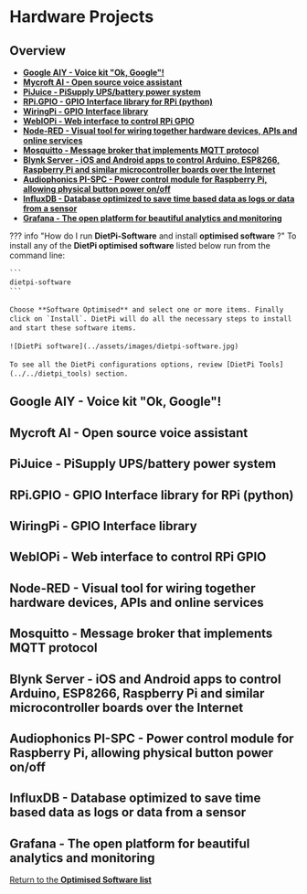 # Hardware Projects

## Overview

- [**Google AIY - Voice kit "Ok, Google"!**](#google-aiy-voice-kit-ok-google)
- [**Mycroft AI - Open source voice assistant**](#mycroft-ai-open-source-voice-assistant)
- [**PiJuice - PiSupply UPS/battery power system**](#pijuice-pisupply-upsbattery-power-system)
- [**RPi.GPIO - GPIO Interface library for RPi (python)**](#rpigpio-gpio-interface-library-for-rpi-python)
- [**WiringPi - GPIO Interface library**](#wiringpi-gpio-interface-library)
- [**WebIOPi - Web interface to control RPi GPIO**](#webiopi-web-interface-to-control-rpi-gpio)
- [**Node-RED - Visual tool for wiring together hardware devices, APIs and online services**](#node-red-visual-tool-for-wiring-together-hardware-devices-apis-and-online-services)
- [**Mosquitto - Message broker that implements MQTT protocol**](#mosquitto-message-broker-that-implements-mqtt-protocol)
- [**Blynk Server - iOS and Android apps to control Arduino, ESP8266, Raspberry Pi and similar microcontroller boards over the Internet**](#blynk-server-ios-and-android-apps-to-control-arduino-esp8266-raspberry-pi-and-similar-microcontroller-boards-over-the-internet)
- [**Audiophonics PI-SPC - Power control module for Raspberry Pi, allowing physical button power on/off**](#audiophonics-pi-spc-power-control-module-for-raspberry-pi-allowing-physical-button-power-onoff)
- [**InfluxDB - Database optimized to save time based data as logs or data from a sensor**](#influxdb-database-optimized-to-save-time-based-data-as-logs-or-data-from-a-sensor)
- [**Grafana - The open platform for beautiful analytics and monitoring**](#grafana-the-open-platform-for-beautiful-analytics-and-monitoring)

??? info "How do I run **DietPi-Software** and install **optimised software** ?"
    To install any of the **DietPi optimised software** listed below run from the command line:

    ```
    dietpi-software
    ```

    Choose **Software Optimised** and select one or more items. Finally click on `Install`. DietPi will do all the necessary steps to install and start these software items.

    ![DietPi software](../assets/images/dietpi-software.jpg)

    To see all the DietPi configurations options, review [DietPi Tools](../../dietpi_tools) section.

## Google AIY - Voice kit "Ok, Google"!

## Mycroft AI - Open source voice assistant

## PiJuice - PiSupply UPS/battery power system

## RPi.GPIO - GPIO Interface library for RPi (python)

## WiringPi - GPIO Interface library

## WebIOPi - Web interface to control RPi GPIO

## Node-RED - Visual tool for wiring together hardware devices, APIs and online services

## Mosquitto - Message broker that implements MQTT protocol

## Blynk Server - iOS and Android apps to control Arduino, ESP8266, Raspberry Pi and similar microcontroller boards over the Internet

## Audiophonics PI-SPC - Power control module for Raspberry Pi, allowing physical button power on/off

## InfluxDB - Database optimized to save time based data as logs or data from a sensor

## Grafana - The open platform for beautiful analytics and monitoring

[Return to the **Optimised Software list**](../../dietpi_optimised_software)
